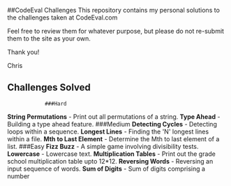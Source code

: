 
##CodeEval Challenges
This repository contains my personal solutions to the challenges taken at CodeEval.com

Feel free to review them for whatever purpose, but please do not re-submit them to the site as your own.

Thank you!

Chris

Challenges Solved
-----------------
				###Hard
**String Permutations** - Print out all permutations of a string.
**Type Ahead** - Building a type ahead feature.
				###Medium
**Detecting Cycles** - Detecting loops within a sequence.
**Longest Lines** - Finding the 'N' longest lines within a file.
**Mth to Last Element** - Determine the Mth to last element of a list.
				###Easy
**Fizz Buzz** - A simple game involving divisibility tests.
**Lowercase** - Lowercase text.
**Multiplication Tables** - Print out the grade school multiplication table upto 12*12.
**Reversing Words** - Reversing an input sequence of words.
**Sum of Digits** - Sum of digits comprising a number